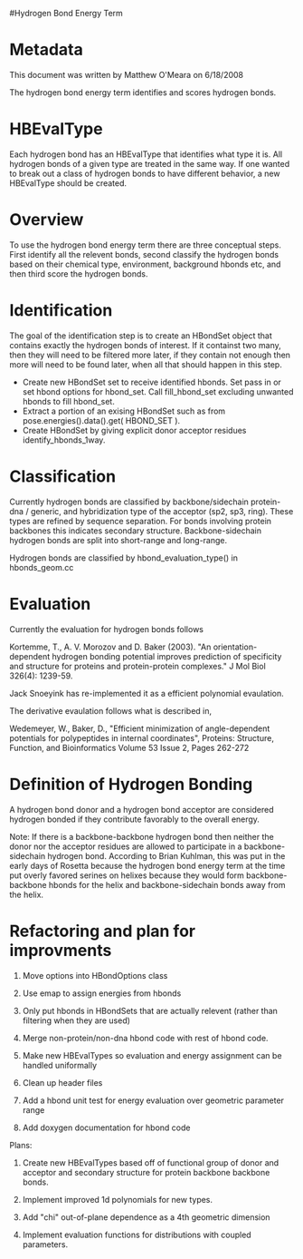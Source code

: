 #Hydrogen Bond Energy Term

Metadata
========

This document was written by Matthew O'Meara on 6/18/2008

The hydrogen bond energy term identifies and scores hydrogen bonds.

HBEvalType
==========

Each hydrogen bond has an HBEvalType that identifies what type it is. All hydrogen bonds of a given type are treated in the same way. If one wanted to break out a class of hydrogen bonds to have different behavior, a new HBEvalType should be created.

Overview
========

To use the hydrogen bond energy term there are three conceptual steps. First identify all the relevent bonds, second classify the hydrogen bonds based on their chemical type, environment, background hbonds etc, and then third score the hydrogen bonds.

Identification
==============

The goal of the identification step is to create an HBondSet object that contains exactly the hydrogen bonds of interest. If it containst two many, then they will need to be filtered more later, if they contain not enough then more will need to be found later, when all that should happen in this step.

-   Create new HBondSet set to receive identified hbonds. Set pass in or set hbond options for hbond\_set. Call fill\_hbond\_set excluding unwanted hbonds to fill hbond\_set.
-   Extract a portion of an exising HBondSet such as from pose.energies().data().get( HBOND\_SET ).
-   Create HBondSet by giving explicit donor acceptor residues identify\_hbonds\_1way.

Classification
==============

Currently hydrogen bonds are classified by backbone/sidechain protein-dna / generic, and hybridization type of the acceptor (sp2, sp3, ring). These types are refined by sequence separation. For bonds involving protein backbones this indicates secondary structure. Backbone-sidechain hydrogen bonds are split into short-range and long-range.

Hydrogen bonds are classified by hbond\_evaluation\_type() in hbonds\_geom.cc

Evaluation
==========

Currently the evaluation for hydrogen bonds follows

Kortemme, T., A. V. Morozov and D. Baker (2003). "An orientation-dependent hydrogen bonding potential improves prediction of specificity and structure for proteins and protein-protein complexes." J Mol Biol 326(4): 1239-59.

Jack Snoeyink has re-implemented it as a efficient polynomial evaulation.

The derivative evaulation follows what is described in,

Wedemeyer, W., Baker, D., "Efficient minimization of angle-dependent potentials for polypeptides in internal coordinates", Proteins: Structure, Function, and Bioinformatics Volume 53 Issue 2, Pages 262-272

Definition of Hydrogen Bonding
==============================

A hydrogen bond donor and a hydrogen bond acceptor are considered hydrogen bonded if they contribute favorably to the overall energy.

Note: If there is a backbone-backbone hydrogen bond then neither the donor nor the acceptor residues are allowed to participate in a backbone-sidechain hydrogen bond. According to Brian Kuhlman, this was put in the early days of Rosetta because the hydrogen bond energy term at the time put overly favored serines on helixes because they would form backbone-backbone hbonds for the helix and backbone-sidechain bonds away from the helix.

Refactoring and plan for improvments
====================================

1) Move options into HBondOptions class

2) Use emap to assign energies from hbonds

3) Only put hbonds in HBondSets that are actually relevent (rather than filtering when they are used)

4) Merge non-protein/non-dna hbond code with rest of hbond code.

5) Make new HBEvalTypes so evaluation and energy assignment can be handled uniformally

6) Clean up header files

7) Add a hbond unit test for energy evaluation over geometric parameter range

8) Add doxygen documentation for hbond code

Plans:

1) Create new HBEvalTypes based off of functional group of donor and acceptor and secondary structure for protein backbone backbone bonds.

2) Implement improved 1d polynomials for new types.

3) Add "chi" out-of-plane dependence as a 4th geometric dimension

5) Implement evaluation functions for distributions with coupled parameters.
